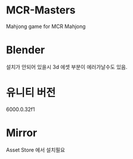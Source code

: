 # MCR-Masters
Mahjong game for MCR Mahjong

# Blender
설치가 안되어 있을시 3d 에셋 부분이 에러가날수도 있음.

# 유니티 버전
6000.0.32f1

# Mirror
Asset Store 에서 설치필요


